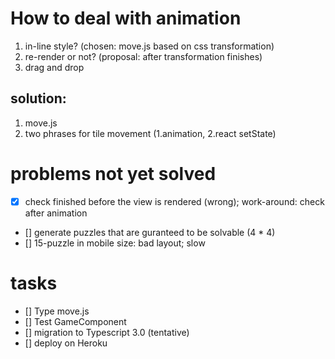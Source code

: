 # How to deal with animation

1. in-line style? (chosen: move.js based on css transformation)
2. re-render or not? (proposal: after transformation finishes)
3. drag and drop

## solution:
1. move.js
2. two phrases for tile movement (1.animation, 2.react setState)

# problems not yet solved
- [x] check finished before the view is rendered (wrong); work-around: check after animation
- [] generate puzzles that are guranteed to be solvable (4 * 4)
- [] 15-puzzle in mobile size: bad layout; slow

# tasks
- [] Type move.js
- [] Test GameComponent
- [] migration to Typescript 3.0 (tentative)
- [] deploy on Heroku
